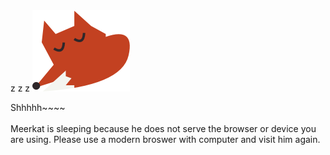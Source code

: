 <div class="container">
  <div class="forest forest-back"></div>
  <div class="forest forest-front"></div>
  <div class="oops">
    <div class="meerkat">
      <span class="snore-0">z</span>
      <span class="snore-1">z</span>
      <span class="snore-2">z</span>
      <img src="images/nosupport/sleeping-meerkat.png">
    </div>
    <p>Shhhhh~~~~<br/><br/>Meerkat is sleeping because he does not serve the  browser or device you are using. Please use a modern broswer with computer and visit him again.</p>
  </div>
</div>
